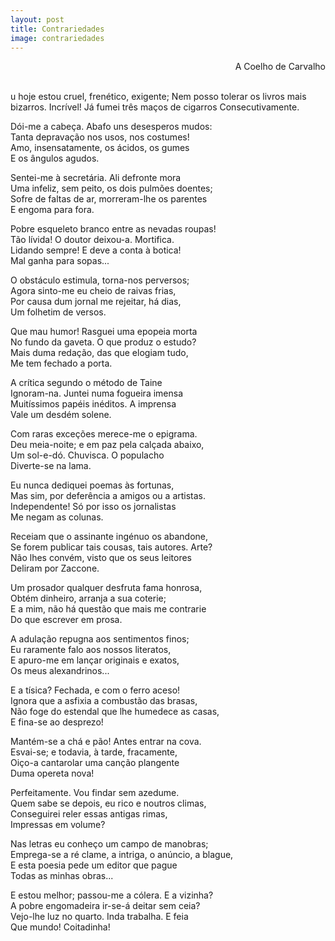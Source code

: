 ```yaml
---
layout: post
title: Contrariedades
image: contrariedades
---
```

<p style="text-align:right">A Coelho de Carvalho </p>
<br/>
<span class="caps" alt="E"></span>u hoje estou cruel, frenético, exigente;  
Nem posso tolerar os livros mais bizarros.  
Incrível! Já fumei três maços de cigarros  
Consecutivamente.  

Dói-me a cabeça. Abafo uns desesperos mudos:  
Tanta depravação nos usos, nos costumes!  
Amo, insensatamente, os ácidos, os gumes  
E os ângulos agudos.  

Sentei-me à secretária. Ali defronte mora  
Uma infeliz, sem peito, os dois pulmões doentes;  
Sofre de faltas de ar, morreram-lhe os parentes  
E engoma para fora.  

Pobre esqueleto branco entre as nevadas roupas!  
Tão lívida! O doutor deixou-a. Mortifica.  
Lidando sempre! E deve a conta à botica!  
Mal ganha para sopas...  

O obstáculo estimula, torna-nos perversos;  
Agora sinto-me eu cheio de raivas frias,  
Por causa dum jornal me rejeitar, há dias,  
Um folhetim de versos.  

Que mau humor! Rasguei uma epopeia morta  
No fundo da gaveta. O que produz o estudo?  
Mais duma redação, das que elogiam tudo,  
Me tem fechado a porta.  

A crítica segundo o método de Taine  
Ignoram-na. Juntei numa fogueira imensa  
Muitíssimos papéis inéditos. A imprensa  
Vale um desdém solene.  

Com raras exceções merece-me o epigrama.  
Deu meia-noite; e em paz pela calçada abaixo,  
Um sol-e-dó. Chuvisca. O populacho  
Diverte-se na lama.  

Eu nunca dediquei poemas às fortunas,  
Mas sim, por deferência a amigos ou a artistas.  
Independente! Só por isso os jornalistas  
Me negam as colunas.  

Receiam que o assinante ingénuo os abandone,  
Se forem publicar tais cousas, tais autores. Arte?  
Não lhes convém, visto que os seus leitores  
Deliram por Zaccone.  

Um prosador qualquer desfruta fama honrosa,  
Obtém dinheiro, arranja a sua coterie;  
E a mim, não há questão que mais me contrarie  
Do que escrever em prosa.  

A adulação repugna aos sentimentos finos;  
Eu raramente falo aos nossos literatos,  
E apuro-me em lançar originais e exatos,  
Os meus alexandrinos...  

E a tísica? Fechada, e com o ferro aceso!  
Ignora que a asfixia a combustão das brasas,  
Não foge do estendal que lhe humedece as casas,  
E fina-se ao desprezo!  

Mantém-se a chá e pão! Antes entrar na cova.  
Esvai-se; e todavia, à tarde, fracamente,  
Oiço-a cantarolar uma canção plangente  
Duma opereta nova!  

Perfeitamente. Vou findar sem azedume.  
Quem sabe se depois, eu rico e noutros climas,  
Conseguirei reler essas antigas rimas,  
Impressas em volume?  

Nas letras eu conheço um campo de manobras;  
Emprega-se a ré clame, a intriga, o anúncio, a blague,  
E esta poesia pede um editor que pague  
Todas as minhas obras...  

E estou melhor; passou-me a cólera. E a vizinha?  
A pobre engomadeira ir-se-á deitar sem ceia?  
Vejo-lhe luz no quarto. Inda trabalha. E feia  
Que mundo! Coitadinha!
